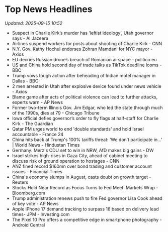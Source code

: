# Top News Headlines

_Updated: 2025-09-15 10:52_

- Suspect in Charlie Kirk’s murder has ‘leftist ideology’, Utah governor says - Al Jazeera
- Airlines suspend workers for posts about shooting of Charlie Kirk - CNN
- N.Y. Gov. Kathy Hochul endorses Zohran Mamdani for NYC mayor - Axios
- EU decries Russian drone’s breach of Romanian airspace - politico.eu
- US and China hold second day of trade talks as TikTok deadline looms - BBC
- Trump vows tough action after beheading of Indian motel manager in Dallas - BBC
- 2 men arrested in Utah after explosive device found under news vehicle - Axios
- Blame game after acts of political violence can lead to further attacks, experts warn - AP News
- Former two-term Illinois Gov. Jim Edgar, who led the state through much of the 1990s, dies at 79 - Chicago Tribune
- Iowa official defies governor’s order to fly flags at half-staff for Charlie Kirk - The Guardian
- Qatar PM urges world to end 'double standards' and hold Israel accountable - France 24
- China hits back at Trump's 100% tariffs threat: ‘We don’t participate in…' | World News - Hindustan Times
- Germany: Merz's CDU set to win in NRW, AfD makes big gains - DW
- Israel strikes high-rises in Gaza City, ahead of cabinet meeting to discuss risk of ground operation to hostages - CNN
- ANZ fined record $160mn over bond trading and customer account issues - Financial Times
- China's economy slumps in August, casts doubt on growth target - Reuters
- Stocks Hold Near Record as Focus Turns to Fed Meet: Markets Wrap - Bloomberg.com
- Trump administration renews push to fire Fed governor Lisa Cook ahead of key vote - AP News
- Apple iPhone 17 demand tracking to surpass 16 based on delivery lead times- JPM - Investing.com
- The Pixel 10 Pro offers a competitive edge in smartphone photography - Android Central